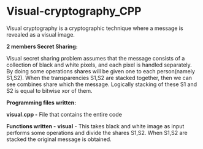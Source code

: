 # Visual-cryptography_CPP

Visual cryptography is a cryptographic technique where a message is revealed as a visual image.

**2 members Secret Sharing:**

Visual secret sharing problem assumes that the message consists of a collection of black and white pixels, and each pixel is handled separately.
By doing some operations shares will be given one to each person(namely S1,S2).
When the transparencies S1,S2 are stacked together, then we can see combines share which the message.
Logically stacking of these S1 and S2 is equal to bitwise xor of them.

**Programming files written:** 

**visual.cpp -** File that contains the entire code

**Functions written -**
    **visual** - This takes black and white image as input performs some operations and divide the shares S1,S2. When S1,S2 are stacked the original message is obtained.



